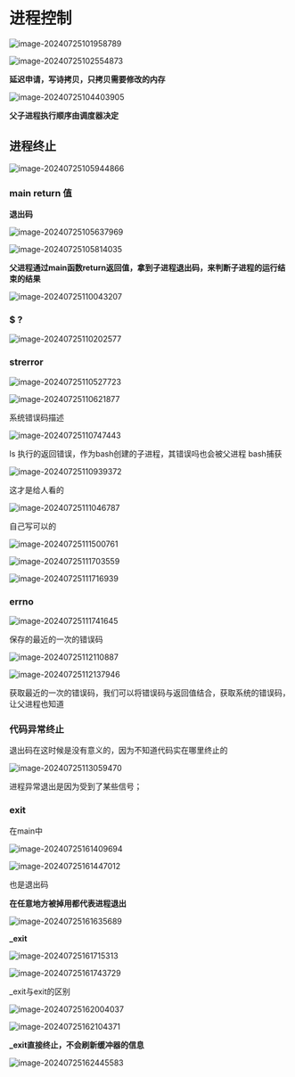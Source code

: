 # 进程控制

![image-20240725101958789](C:\Users\30780\AppData\Roaming\Typora\typora-user-images\image-20240725101958789.png)

![image-20240725102554873](C:\Users\30780\AppData\Roaming\Typora\typora-user-images\image-20240725102554873.png)

**延迟申请，写诗拷贝，只拷贝需要修改的内存**

![image-20240725104403905](C:\Users\30780\AppData\Roaming\Typora\typora-user-images\image-20240725104403905.png)

**父子进程执行顺序由调度器决定**

## 进程终止

![image-20240725105944866](C:\Users\30780\AppData\Roaming\Typora\typora-user-images\image-20240725105944866.png)

### main return 值

**退出码**

![image-20240725105637969](C:\Users\30780\AppData\Roaming\Typora\typora-user-images\image-20240725105637969.png)

![image-20240725105814035](C:\Users\30780\AppData\Roaming\Typora\typora-user-images\image-20240725105814035.png)

**父进程通过main函数return返回值，拿到子进程退出码，来判断子进程的运行结束的结果**

![image-20240725110043207](C:\Users\30780\AppData\Roaming\Typora\typora-user-images\image-20240725110043207.png)

### $ ?  

 ![image-20240725110202577](C:\Users\30780\AppData\Roaming\Typora\typora-user-images\image-20240725110202577.png)

### strerror

![image-20240725110527723](C:\Users\30780\AppData\Roaming\Typora\typora-user-images\image-20240725110527723.png)

![image-20240725110621877](C:\Users\30780\AppData\Roaming\Typora\typora-user-images\image-20240725110621877.png)

系统错误码描述

![image-20240725110747443](C:\Users\30780\AppData\Roaming\Typora\typora-user-images\image-20240725110747443.png)

ls 执行的返回错误，作为bash创建的子进程，其错误吗也会被父进程 bash捕获

![image-20240725110939372](C:\Users\30780\AppData\Roaming\Typora\typora-user-images\image-20240725110939372.png)

这才是给人看的

![image-20240725111046787](C:\Users\30780\AppData\Roaming\Typora\typora-user-images\image-20240725111046787.png)

自己写可以的

![image-20240725111500761](C:\Users\30780\AppData\Roaming\Typora\typora-user-images\image-20240725111500761.png)

![image-20240725111703559](C:\Users\30780\AppData\Roaming\Typora\typora-user-images\image-20240725111703559.png)

![image-20240725111716939](C:\Users\30780\AppData\Roaming\Typora\typora-user-images\image-20240725111716939.png)

### errno

![image-20240725111741645](C:\Users\30780\AppData\Roaming\Typora\typora-user-images\image-20240725111741645.png)

保存的最近的一次的错误码

![image-20240725112110887](C:\Users\30780\AppData\Roaming\Typora\typora-user-images\image-20240725112110887.png)

![image-20240725112137946](C:\Users\30780\AppData\Roaming\Typora\typora-user-images\image-20240725112137946.png)

获取最近的一次的错误码，我们可以将错误码与返回值结合，获取系统的错误码，让父进程也知道

### 代码异常终止

退出码在这时候是没有意义的，因为不知道代码实在哪里终止的

![image-20240725113059470](C:\Users\30780\AppData\Roaming\Typora\typora-user-images\image-20240725113059470.png)

进程异常退出是因为受到了某些信号；

### exit

在main中

![image-20240725161409694](C:\Users\30780\AppData\Roaming\Typora\typora-user-images\image-20240725161409694.png)

![image-20240725161447012](C:\Users\30780\AppData\Roaming\Typora\typora-user-images\image-20240725161447012.png)

也是退出码

**在任意地方被掉用都代表进程退出**

![image-20240725161635689](C:\Users\30780\AppData\Roaming\Typora\typora-user-images\image-20240725161635689.png)

**_exit**

![image-20240725161715313](C:\Users\30780\AppData\Roaming\Typora\typora-user-images\image-20240725161715313.png)

![image-20240725161743729](C:\Users\30780\AppData\Roaming\Typora\typora-user-images\image-20240725161743729.png)

_exit与exit的区别

![image-20240725162004037](C:\Users\30780\AppData\Roaming\Typora\typora-user-images\image-20240725162004037.png)

![image-20240725162104371](C:\Users\30780\AppData\Roaming\Typora\typora-user-images\image-20240725162104371.png)



**_exit直接终止，不会刷新缓冲器的信息**

![image-20240725162445583](C:\Users\30780\AppData\Roaming\Typora\typora-user-images\image-20240725162445583.png)